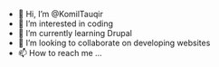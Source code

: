 - 👋 Hi, I’m @KomilTauqir
- 👀 I’m interested in coding
- 🌱 I’m currently learning Drupal 
- 💞️ I’m looking to collaborate on developing websites
- 📫 How to reach me ...

<!---
KomilTauqir/KomilTauqir is a ✨ special ✨ repository because its `README.md` (this file) appears on your GitHub profile.
You can click the Preview link to take a look at your changes.
--->
